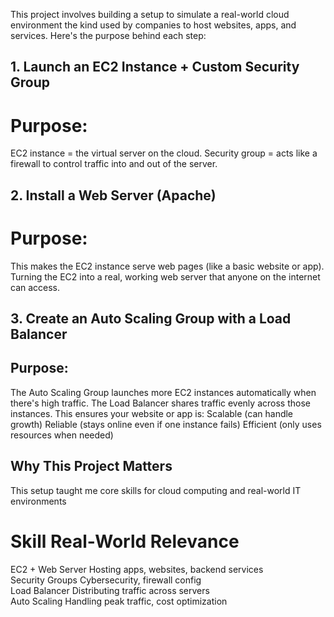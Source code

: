 This project involves building a setup to simulate a real-world cloud environment the kind used by companies to host websites, apps, and services. Here's the purpose behind each step:

## 1. Launch an EC2 Instance + Custom Security Group
# Purpose:
EC2 instance = the virtual server on the cloud.
Security group = acts like a firewall to control traffic into and out of the server.

## 2. Install a Web Server (Apache)
# Purpose:
This makes the EC2 instance serve web pages (like a basic website or app).
Turning the EC2 into a real, working web server that anyone on the internet can access.


## 3. Create an Auto Scaling Group with a Load Balancer
## Purpose:
The Auto Scaling Group launches more EC2 instances automatically when there's high traffic.
The Load Balancer shares traffic evenly across those instances.
This ensures your website or app is:
Scalable (can handle growth)
Reliable (stays online even if one instance fails)
Efficient (only uses resources when needed)

## Why This Project Matters
This setup taught me core skills for cloud computing and real-world IT environments

# Skill                                       Real-World Relevance
EC2 + Web Server                              Hosting apps, websites, backend services   
Security Groups                               Cybersecurity, firewall config   
Load Balancer                                 Distributing traffic across servers   
Auto Scaling                                  Handling peak traffic, cost optimization
